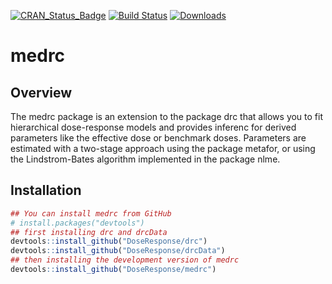 
[![CRAN\_Status\_Badge](http://www.r-pkg.org/badges/version/medrc)](https://cran.r-project.org/package=medrc) [![Build Status](https://travis-ci.org/DoseResponse/medrc.svg?branch=master)](https://travis-ci.org/DoseResponse/medrc) [![Downloads](https://cranlogs.r-pkg.org/badges/medrc)](https://cranlogs.r-pkg.org/)

medrc
=====

Overview
--------

The medrc package is an extension to the package drc that allows you to fit hierarchical dose-response models and provides inferenc for derived parameters like the effective dose or benchmark doses. Parameters are estimated with a two-stage approach using the package metafor, or using the Lindstrom-Bates algorithm implemented in the package nlme.

Installation
------------

``` r
## You can install medrc from GitHub
# install.packages("devtools")
## first installing drc and drcData
devtools::install_github("DoseResponse/drc")
devtools::install_github("DoseResponse/drcData")
## then installing the development version of medrc
devtools::install_github("DoseResponse/medrc")
```
